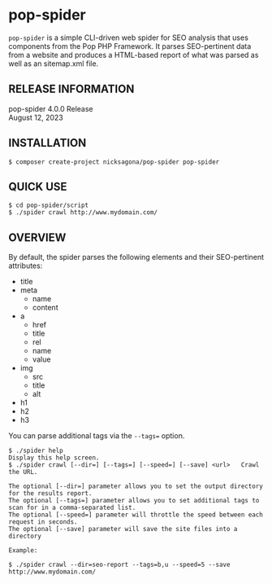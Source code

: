 pop-spider
==========

``pop-spider`` is a simple CLI-driven web spider for SEO analysis that uses components from the Pop PHP Framework.
It parses SEO-pertinent data from a website and produces a HTML-based report of what was parsed as well as an
sitemap.xml file.

RELEASE INFORMATION
-------------------
pop-spider 4.0.0 Release  
August 12, 2023

INSTALLATION
------------

    $ composer create-project nicksagona/pop-spider pop-spider

QUICK USE
---------

    $ cd pop-spider/script
    $ ./spider crawl http://www.mydomain.com/

OVERVIEW
--------
By default, the spider parses the following elements and their
SEO-pertinent attributes:

* title
* meta
    + name
    + content
* a
    + href
    + title
    + rel
    + name
    + value
* img
    + src
    + title
    + alt
* h1
* h2
* h3

You can parse additional tags via the `--tags=` option.

    $ ./spider help                                                 Display this help screen.
    $ ./spider crawl [--dir=] [--tags=] [--speed=] [--save] <url>   Crawl the URL.
    
    The optional [--dir=] parameter allows you to set the output directory for the results report.
    The optional [--tags=] parameter allows you to set additional tags to scan for in a comma-separated list.
    The optional [--speed=] parameter will throttle the speed between each request in seconds.
    The optional [--save] parameter will save the site files into a directory
    
    Example:
    
    $ ./spider crawl --dir=seo-report --tags=b,u --speed=5 --save http://www.mydomain.com/

